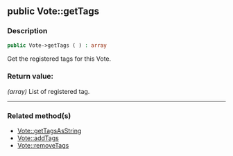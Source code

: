## public Vote::getTags

### Description    

```php
public Vote->getTags ( ) : array
```

Get the registered tags for this Vote.
    

### Return value:   

*(array)* List of registered tag.


---------------------------------------

### Related method(s)      

* [Vote::getTagsAsString](../Vote%20Class/public%20Vote--getTagsAsString.md)    
* [Vote::addTags](../Vote%20Class/public%20Vote--addTags.md)    
* [Vote::removeTags](../Vote%20Class/public%20Vote--removeTags.md)    
